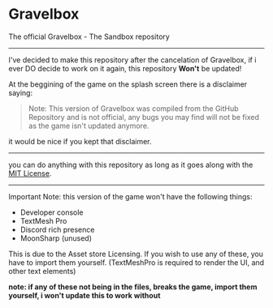 # Gravelbox
The official Gravelbox - The Sandbox repository

---
I've decided to make this repository after the cancelation of Gravelbox, if i ever DO decide to work on it again, this repository **Won't** be updated!

At the beggining of the game on the splash screen there is a disclaimer saying:
> Note: This version of Gravelbox was compiled from the GitHub Repository and is not official, any bugs you may find will not be fixed as the game isn't updated anymore.

it would be nice if you kept that disclaimer.

---
you can do anything with this repository as long as it goes along with the [MIT License](https://github.com/BluefreddyP/Gravelbox/blob/main/LICENSE).

---
Important Note: this version of the game won't have the following things:
* Developer console
* TextMesh Pro
* Discord rich presence
* MoonSharp (unused)

This is due to the Asset store Licensing.
If you wish to use any of these, you have to import them yourself.
(TextMeshPro is required to render the UI, and other text elements)

**note: if any of these not being in the files, breaks the game, import them yourself, i won't update this to work without**
